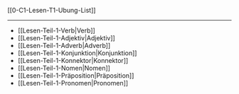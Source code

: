 [[0-C1-Lesen-T1-Ubung-List]]

---

- [[Lesen-Teil-1-Verb|Verb]]
- [[Lesen-Teil-1-Adjektiv|Adjektiv]]
- [[Lesen-Teil-1-Adverb|Adverb]]
- [[Lesen-Teil-1-Konjunktion|Konjunktion]]
- [[Lesen-Teil-1-Konnektor|Konnektor]]
- [[Lesen-Teil-1-Nomen|Nomen]]
- [[Lesen-Teil-1-Präposition|Präposition]]
- [[Lesen-Teil-1-Pronomen|Pronomen]]

